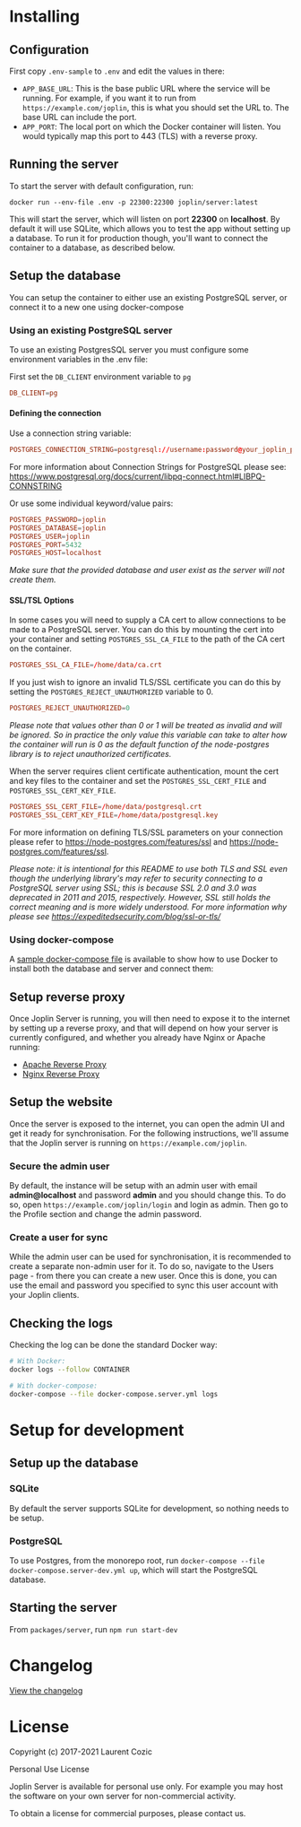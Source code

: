 # Installing

## Configuration

First copy `.env-sample` to `.env` and edit the values in there:

- `APP_BASE_URL`: This is the base public URL where the service will be running. For example, if you want it to run from `https://example.com/joplin`, this is what you should set the URL to. The base URL can include the port.
- `APP_PORT`: The local port on which the Docker container will listen. You would typically map this port to 443 (TLS) with a reverse proxy.

## Running the server

To start the server with default configuration, run:

```shell
docker run --env-file .env -p 22300:22300 joplin/server:latest
```

This will start the server, which will listen on port **22300** on **localhost**. By default it will use SQLite, which allows you to test the app without setting up a database. To run it for production though, you'll want to connect the container to a database, as described below.

## Setup the database

You can setup the container to either use an existing PostgreSQL server, or connect it to a new one using docker-compose
### Using an existing PostgreSQL server

To use an existing PostgresSQL server you must configure some environment variables in the .env file: 

First set the `DB_CLIENT` environment variable to `pg`
```conf
DB_CLIENT=pg
```

#### Defining the connection
Use a connection string variable:
```conf
POSTGRES_CONNECTION_STRING=postgresql://username:password@your_joplin_postgres_server:5432/joplin
```

For more information about Connection Strings for PostgreSQL please see: https://www.postgresql.org/docs/current/libpq-connect.html#LIBPQ-CONNSTRING

Or use some individual keyword/value pairs:
```conf
POSTGRES_PASSWORD=joplin
POSTGRES_DATABASE=joplin
POSTGRES_USER=joplin
POSTGRES_PORT=5432
POSTGRES_HOST=localhost
```

*Make sure that the provided database and user exist as the server will not create them.*

#### SSL/TSL Options
In some cases you will need to supply a CA cert to allow connections to be made to a PostgreSQL server. You can do this by mounting the cert into your container and setting `POSTGRES_SSL_CA_FILE` to the path of the CA cert on the container.
```conf
POSTGRES_SSL_CA_FILE=/home/data/ca.crt
```

If you just wish to ignore an invalid TLS/SSL certificate you can do this by setting the `POSTGRES_REJECT_UNAUTHORIZED` variable to 0.
```conf
POSTGRES_REJECT_UNAUTHORIZED=0
```
*Please note that values other than 0 or 1 will be treated as invalid and will be ignored. So in practice the only value this variable can take to alter how the container will run is 0 as the default function of the node-postgres library is to reject unauthorized certificates.*

When the server requires client certificate authentication, mount the cert and key files to the container and set the `POSTGRES_SSL_CERT_FILE` and `POSTGRES_SSL_CERT_KEY_FILE`.     
```conf
POSTGRES_SSL_CERT_FILE=/home/data/postgresql.crt
POSTGRES_SSL_CERT_KEY_FILE=/home/data/postgresql.key
```

For more information on defining TLS/SSL parameters on your connection please refer to https://node-postgres.com/features/ssl and https://node-postgres.com/features/ssl.

*Please note: it is intentional for this README to use both TLS and SSL even though the underlying library's may refer to security connecting to a PostgreSQL server using SSL; this is because SSL 2.0 and 3.0 was deprecated in 2011 and 2015, respectively. However, SSL still holds the correct meaning and is more widely understood. For more information why please see https://expeditedsecurity.com/blog/ssl-or-tls/*

### Using docker-compose

A [sample docker-compose file](https://github.com/laurent22/joplin/blob/dev/docker-compose.server.yml
 ) is available to show how to use Docker to install both the database and server and connect them:

## Setup reverse proxy

Once Joplin Server is running, you will then need to expose it to the internet by setting up a reverse proxy, and that will depend on how your server is currently configured, and whether you already have Nginx or Apache running:

- [Apache Reverse Proxy](https://httpd.apache.org/docs/current/mod/mod_proxy.html)
- [Nginx Reverse Proxy](https://docs.nginx.com/nginx/admin-guide/web-server/reverse-proxy/)

## Setup the website

Once the server is exposed to the internet, you can open the admin UI and get it ready for synchronisation. For the following instructions, we'll assume that the Joplin server is running on `https://example.com/joplin`.

### Secure the admin user

By default, the instance will be setup with an admin user with email **admin@localhost** and password **admin** and you should change this. To do so, open `https://example.com/joplin/login` and login as admin. Then go to the Profile section and change the admin password.

### Create a user for sync

While the admin user can be used for synchronisation, it is recommended to create a separate non-admin user for it. To do so, navigate to the Users page - from there you can create a new user. Once this is done, you can use the email and password you specified to sync this user account with your Joplin clients.

## Checking the logs

Checking the log can be done the standard Docker way:

```bash
# With Docker:
docker logs --follow CONTAINER

# With docker-compose:
docker-compose --file docker-compose.server.yml logs
```

# Setup for development

## Setup up the database

### SQLite

By default the server supports SQLite for development, so nothing needs to be setup.

### PostgreSQL

To use Postgres, from the monorepo root, run `docker-compose --file docker-compose.server-dev.yml up`, which will start the PostgreSQL database.

## Starting the server

From `packages/server`, run `npm run start-dev`

# Changelog

[View the changelog](https://github.com/laurent22/joplin/blob/dev/readme/changelog_server.md)

# License

Copyright (c) 2017-2021 Laurent Cozic

Personal Use License

Joplin Server is available for personal use only. For example you may host the software on your own server for non-commercial activity.

To obtain a license for commercial purposes, please contact us.
